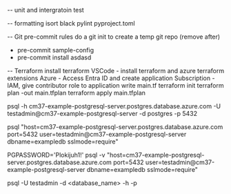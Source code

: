 -- unit and intergratoin test

-- formatting
isort
black
pylint
pyproject.toml

-- Git pre-commit rules
do a git init to create a temp git repo (remove after)
- pre-commit sample-config
- pre-commit install
asdasd

-- Terraform
install terraform
VSCode - install terraform and azure terraform extensions
Azure - Access Entra ID and create application
Subscription - IAM, give contributor role to application
write main.tf
terraform init
terraform plan -out main.tfplan 
terraform apply main.tfplan 



psql -h cm37-example-postgresql-server.postgres.database.azure.com -U testadmin@cm37-example-postgresql-server -d postgres -p 5432

psql "host=cm37-example-postgresql-server.postgres.database.azure.com port=5432 user=testadmin@cm37-example-postgresql-server dbname=exampledb sslmode=require"

PGPASSWORD='Plokijuh1!' psql -v "host=cm37-example-postgresql-server.postgres.database.azure.com port=5432 user=testadmin@cm37-example-postgresql-server dbname=exampledb sslmode=require"


psql -U testadmin -d <database_name> -h <hostname> -p <port>